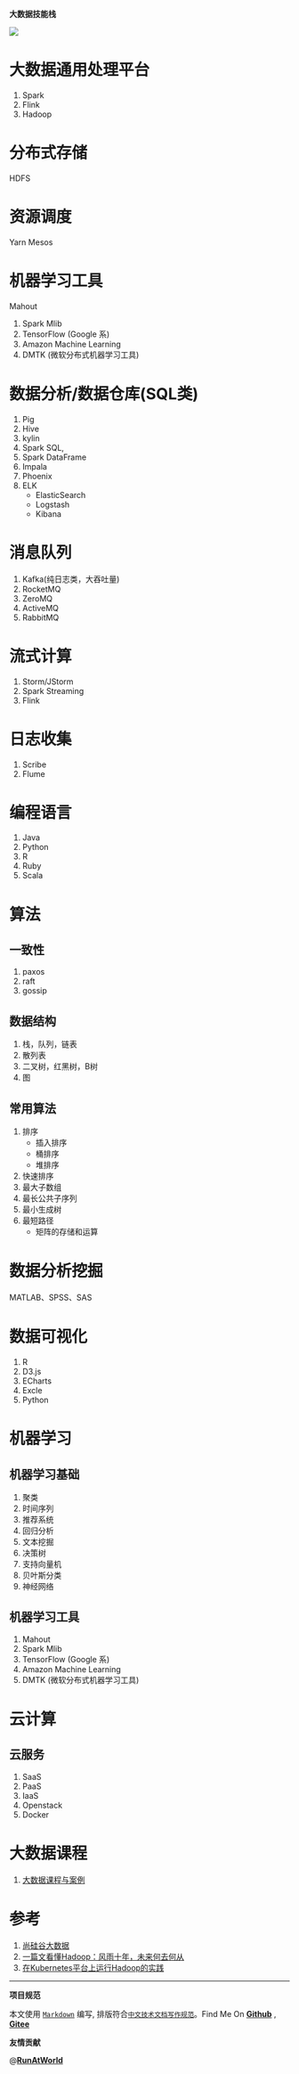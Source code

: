 
**大数据技能栈**

![](engineer.jpg)

# 大数据通用处理平台
1. Spark
2. Flink
3. Hadoop

# 分布式存储
HDFS

# 资源调度
Yarn
Mesos

# 机器学习工具

Mahout

1. Spark Mlib
2. TensorFlow (Google 系)
3. Amazon Machine Learning
4. DMTK (微软分布式机器学习工具)

# 数据分析/数据仓库(SQL类)

1. Pig
2. Hive
3. kylin
4. Spark SQL,
5. Spark DataFrame
6. Impala
7. Phoenix
8. ELK
    - ElasticSearch
    - Logstash
    - Kibana

# 消息队列
1. Kafka(纯日志类，大吞吐量)
2. RocketMQ
3. ZeroMQ
4. ActiveMQ
5. RabbitMQ

# 流式计算
1. Storm/JStorm
2. Spark Streaming
3. Flink

# 日志收集

1. Scribe
2. Flume

# 编程语言
1. Java
2. Python
3. R
4. Ruby
5. Scala

# 算法
## 一致性
1. paxos
2. raft
3. gossip

## 数据结构
1. 栈，队列，链表
2. 散列表
3. 二叉树，红黑树，B树
4. 图

## 常用算法
1. 排序
    - 插入排序
    - 桶排序
    - 堆排序
2. 快速排序
3. 最大子数组
4. 最长公共子序列
5. 最小生成树
6. 最短路径
    - 矩阵的存储和运算


# 数据分析挖掘
MATLAB、SPSS、SAS

# 数据可视化
1. R
2. D3.js
3. ECharts
4. Excle
5. Python

# 机器学习
## 机器学习基础
1. 聚类
2. 时间序列
3. 推荐系统
4. 回归分析
5. 文本挖掘
6. 决策树
7. 支持向量机
8. 贝叶斯分类
9. 神经网络
## 机器学习工具
1. Mahout
2. Spark Mlib
3. TensorFlow (Google 系)
4. Amazon Machine Learning
5. DMTK (微软分布式机器学习工具)


# 云计算
## 云服务

1. SaaS
2. PaaS
3. IaaS
4. Openstack
5. Docker

# 大数据课程

1. [大数据课程与案例](https://edu.csdn.net/course/play/7300)
	
# 参考
1. [尚硅谷大数据](http://www.atguigu.com/bigdata)
2. [一篇文看懂Hadoop：风雨十年，未来何去何从](http://mp.weixin.qq.com/s?__biz=MzU1NjI0ODkxNw==&mid=100000901&idx=1&sn=fd39f5cc15761c748186d3dfe0340a31&chksm=7bc6bebf4cb137a96fc452ef181e2c0da74109c1af9b243d8bddb8796f34ec7e7aa13b10ef9b&mpshare=1&scene=23&srcid=0329JuU5c4wiKRDWZARTSoe9#rd)
3. [在Kubernetes平台上运行Hadoop的实践](http://mp.weixin.qq.com/s?__biz=MzA5OTAyNzQ2OA==&mid=2649697424&idx=1&sn=fbfc282353d2bc15905d6b6d07a3ddf4&chksm=889313f3bfe49ae54cdb4990d5f9e5ec2f7187717126fd457d3f1433fb5c4d69a9b4f5458645&mpshare=1&scene=23&srcid=0409opJ0paCZpvX9aXfd3xat#rd)



----------------------------------------

**项目规范**

本文使用 [`Markdown`](https://www.markdownguide.org/basic-syntax) 编写, 排版符合[`中文技术文档写作规范`](https://github.com/hbulpf/document-style-guide)。Find Me On [**Github**](https://github.com/hbulpf/bigdata_path) , [**Gitee**](https://gitee.com/sifangcloud/bigdata_path)

**友情贡献**

@[**RunAtWorld**](http://www.github.com/RunAtWorld)  &nbsp; 
